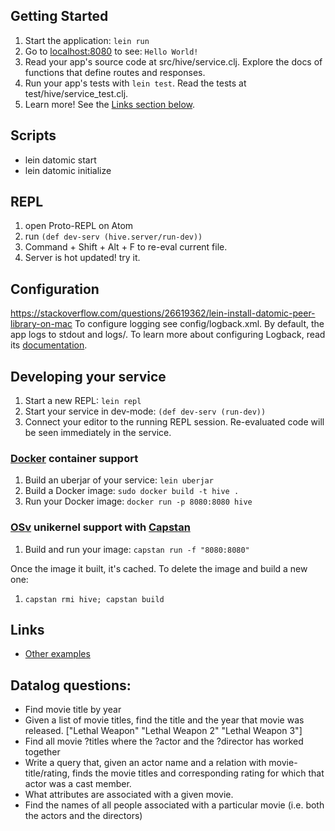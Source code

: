 ## Getting Started

1. Start the application: `lein run`
2. Go to [localhost:8080](http://localhost:8080/) to see: `Hello World!`
3. Read your app's source code at src/hive/service.clj. Explore the docs of functions
   that define routes and responses.
4. Run your app's tests with `lein test`. Read the tests at test/hive/service_test.clj.
5. Learn more! See the [Links section below](#links).

## Scripts
- lein datomic start
- lein datomic initialize

## REPL
1. open Proto-REPL on Atom
2. run `(def dev-serv (hive.server/run-dev))`
3. Command + Shift + Alt + F to re-eval current file.
4. Server is hot updated! try it.

## Configuration

https://stackoverflow.com/questions/26619362/lein-install-datomic-peer-library-on-mac
To configure logging see config/logback.xml. By default, the app logs to stdout and logs/.
To learn more about configuring Logback, read its [documentation](http://logback.qos.ch/documentation.html).


## Developing your service

1. Start a new REPL: `lein repl`
2. Start your service in dev-mode: `(def dev-serv (run-dev))`
3. Connect your editor to the running REPL session.
   Re-evaluated code will be seen immediately in the service.

### [Docker](https://www.docker.com/) container support

1. Build an uberjar of your service: `lein uberjar`
2. Build a Docker image: `sudo docker build -t hive .`
3. Run your Docker image: `docker run -p 8080:8080 hive`

### [OSv](http://osv.io/) unikernel support with [Capstan](http://osv.io/capstan/)

1. Build and run your image: `capstan run -f "8080:8080"`

Once the image it built, it's cached. To delete the image and build a new one:

1. `capstan rmi hive; capstan build`


## Links
* [Other examples](https://github.com/pedestal/samples)

## Datalog questions:
- Find movie title by year
- Given a list of movie titles, find the title and the year that movie was released. 
["Lethal Weapon" "Lethal Weapon 2" "Lethal Weapon 3"] 
- Find all movie ?titles where the ?actor and the ?director has worked together
- Write a query that, given an actor name and a relation with movie-title/rating, finds the movie titles and corresponding rating for which that actor was a cast member.
- What attributes are associated with a given movie.
- Find the names of all people associated with a particular movie (i.e. both the actors and the directors)
 
